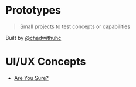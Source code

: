 # Prototypes

> Small projects to test concepts or capabilities

Built by [@chadwithuhc](https://github.com/chadwithuhc)

# UI/UX Concepts

- [Are You Sure?](./are-you-sure/)
